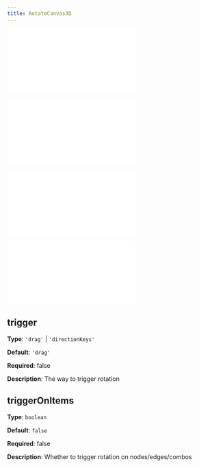 ```yaml
---
title: RotateCanvas3D
---
```


<!-- TODO 旋转效果测试不生效 -->

<embed src="../../common/BehaviorEventName.en.md"></embed>

<embed src="../../common/BehaviorSecondaryKey.en.md"></embed>

<embed src="../../common/BehaviorShouldBegin.en.md"></embed>

<embed src="../../common/BehaviorSpeedUpKey.en.md"></embed>

## trigger

**Type**: `'drag'` | `'directionKeys'`

**Default**: `'drag'`

**Required**: false

**Description**: The way to trigger rotation

## triggerOnItems

**Type**: `boolean`

**Default**: `false`

**Required**: false

**Description**: Whether to trigger rotation on nodes/edges/combos
